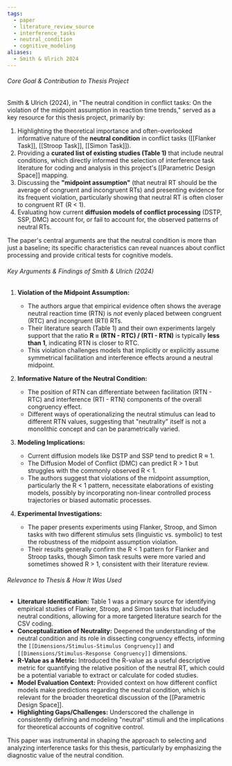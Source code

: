 ```yaml
---
tags:
  - paper
  - literature_review_source
  - interference_tasks
  - neutral_condition
  - cognitive_modeling
aliases:
  - Smith & Ulrich 2024
---
```


###### Core Goal & Contribution to Thesis Project
Smith & Ulrich (2024), in "The neutral condition in conflict tasks: On the violation of the midpoint assumption in reaction time trends," served as a key resource for this thesis project, primarily by:
1.  Highlighting the theoretical importance and often-overlooked informative nature of the **neutral condition** in conflict tasks ([[Flanker Task]], [[Stroop Task]], [[Simon Task]]).
2.  Providing a **curated list of existing studies (Table 1)** that include neutral conditions, which directly informed the selection of interference task literature for coding and analysis in this project's [[Parametric Design Space]] mapping.
3.  Discussing the **"midpoint assumption"** (that neutral RT should be the average of congruent and incongruent RTs) and presenting evidence for its frequent violation, particularly showing that neutral RT is often closer to congruent RT (R < 1).
4.  Evaluating how current **diffusion models of conflict processing** (DSTP, SSP, DMC) account for, or fail to account for, the observed patterns of neutral RTs.

The paper's central arguments are that the neutral condition is more than just a baseline; its specific characteristics can reveal nuances about conflict processing and provide critical tests for cognitive models.

###### Key Arguments & Findings of Smith & Ulrich (2024)

1.  **Violation of the Midpoint Assumption:**
    *   The authors argue that empirical evidence often shows the average neutral reaction time (RTN) is *not* evenly placed between congruent (RTC) and incongruent (RTI) RTs.
    *   Their literature search (Table 1) and their own experiments largely support that the ratio **R = (RTN - RTC) / (RTI - RTN)** is typically **less than 1**, indicating RTN is closer to RTC.
    *   This violation challenges models that implicitly or explicitly assume symmetrical facilitation and interference effects around a neutral midpoint.

2.  **Informative Nature of the Neutral Condition:**
    *   The position of RTN can differentiate between facilitation (RTN - RTC) and interference (RTI - RTN) components of the overall congruency effect.
    *   Different ways of operationalizing the neutral stimulus can lead to different RTN values, suggesting that "neutrality" itself is not a monolithic concept and can be parametrically varied.

3.  **Modeling Implications:**
    *   Current diffusion models like DSTP and SSP tend to predict R ≈ 1.
    *   The Diffusion Model of Conflict (DMC) can predict R > 1 but struggles with the commonly observed R < 1.
    *   The authors suggest that violations of the midpoint assumption, particularly the R < 1 pattern, necessitate elaborations of existing models, possibly by incorporating non-linear controlled process trajectories or biased automatic processes.

4.  **Experimental Investigations:**
    *   The paper presents experiments using Flanker, Stroop, and Simon tasks with two different stimulus sets (linguistic vs. symbolic) to test the robustness of the midpoint assumption violation.
    *   Their results generally confirm the R < 1 pattern for Flanker and Stroop tasks, though Simon task results were more varied and sometimes showed R > 1, consistent with their literature review.

###### Relevance to Thesis & How It Was Used

*   **Literature Identification:** Table 1 was a primary source for identifying empirical studies of Flanker, Stroop, and Simon tasks that included neutral conditions, allowing for a more targeted literature search for the CSV coding.
*   **Conceptualization of Neutrality:** Deepened the understanding of the neutral condition and its role in dissecting congruency effects, informing the `[[Dimensions/Stimulus-Stimulus Congruency]]` and `[[Dimensions/Stimulus-Response Congruency]]` dimensions.
*   **R-Value as a Metric:** Introduced the R-value as a useful descriptive metric for quantifying the relative position of the neutral RT, which could be a potential variable to extract or calculate for coded studies.
*   **Model Evaluation Context:** Provided context on how different conflict models make predictions regarding the neutral condition, which is relevant for the broader theoretical discussion of the [[Parametric Design Space]].
*   **Highlighting Gaps/Challenges:** Underscored the challenge in consistently defining and modeling "neutral" stimuli and the implications for theoretical accounts of cognitive control.

This paper was instrumental in shaping the approach to selecting and analyzing interference tasks for this thesis, particularly by emphasizing the diagnostic value of the neutral condition.